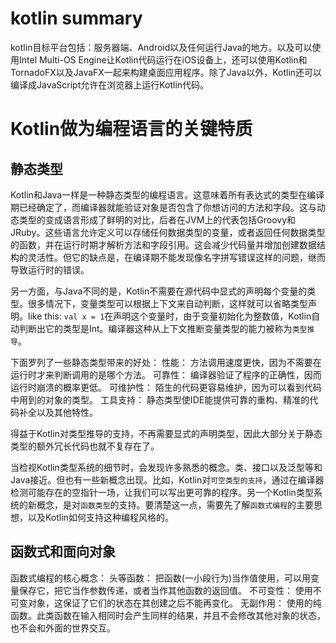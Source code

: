# kotlin summary
kotlin目标平台包括：服务器端、Android以及任何运行Java的地方。以及可以使用Intel Multi-OS Engine让Kotlin代码运行在iOS设备上，还可以使用Kotlin和TornadoFX以及JavaFX一起来构建桌面应用程序。除了Java以外，Kotlin还可以编译成JavaScript允许在浏览器上运行Kotlin代码。  

# Kotlin做为编程语言的关键特质

## 静态类型

Kotlin和Java一样是一种静态类型的编程语言。这意味着所有表达式的类型在编译期已经确定了，而编译器就能验证对象是否包含了你想访问的方法和字段。这与动态类型的变成语言形成了鲜明的对比，后者在JVM上的代表包括Groovy和JRuby。这些语言允许定义可以存储任何数据类型的变量，或者返回任何数据类型的函数，并在运行时期才解析方法和字段引用。这会减少代码量并增加创建数据结构的灵活性。但它的缺点是，在编译期不能发现像名字拼写错误这样的问题，继而导致运行时的错误。  
  
另一方面，与Java不同的是，Kotlin不需要在源代码中显式的声明每个变量的类型。很多情况下，变量类型可以根据上下文来自动判断，这样就可以省略类型声明。like this: ```val x = 1```在声明这个变量时，由于变量初始化为整数值，Kotlin自动判断出它的类型是Int。编译器这种从上下文推断变量类型的能力被称为`类型推导`。
  
下面罗列了一些静态类型带来的好处：
性能： 方法调用速度更快，因为不需要在运行时才来判断调用的是哪个方法。
可靠性： 编译器验证了程序的正确性，因而运行时崩溃的概率更低。
可维护性： 陌生的代码更容易维护，因为可以看到代码中用到的对象的类型。
工具支持： 静态类型使IDE能提供可靠的重构、精准的代码补全以及其他特性。
  
得益于Kotlin对类型推导的支持，不再需要显式的声明类型，因此大部分关于静态类型的额外冗长代码也就不复存在了。 

当检视Kotlin类型系统的细节时，会发现许多熟悉的概念。类、接口以及泛型等和Java接近。但也有一些新概念出现。比如，Kotlin对`可空类型的支持`，通过在编译器检测可能存在的空指针一场，让我们可以写出更可靠的程序。另一个Kotlin类型系统的新概念，是对`函数类型`的支持。要清楚这一点，需要先了解`函数式编程`的主要思想，以及Kotlin如何支持这种编程风格的。  

## 函数式和面向对象

函数式编程的核心概念：
头等函数： 把函数(一小段行为)当作值使用，可以用变量保存它，把它当作参数传递，或者当作其他函数的返回值。
不可变性： 使用不可变对象，这保证了它们的状态在其创建之后不能再变化。
无副作用： 使用的纯函数。此类函数在输入相同时会产生同样的结果，并且不会修改其他对象的状态，也不会和外面的世界交互。
  